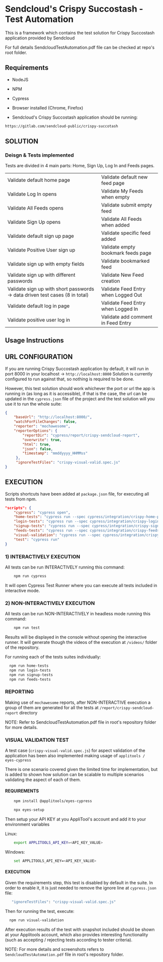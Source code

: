# Sendcloud's Crispy Succostash - Test Automation

This is a framework which contains the test solution for Crispy Succostash application provided by Sendcloud

For full details SendcloudTestAutomation.pdf file can be checked at repo's root folder.

## Requirements

* NodeJS

* NPM

* Cypress

* Browser installed (Chrome, Firefox)

* Sendcloud's Crispy Succostash application should be running:

```bash
https://gitlab.com/sendcloud-public/crispy-succotash
```

## SOLUTION

### Deisgn & Tests implemented

Tests are divided in 4 main parts: Home, Sign Up, Log In and Feeds pages.


|   |  |
| ------- | ------- |
| Validate default home page | Validate default new feed page |
| Validate Log In opens | Validate My Feeds when empty |
| Validate All Feeds opens | Validate submit empty feed |
| Validate Sign Up opens | Validate All Feeds when added |
| Validate default sign up page | Validate specific feed added |
| Validate Positive User sign up | Validate empty bookmark feeds page |
| Validate sign up with empty fields | Validate bookmarked feed |
| Validate sign up with different passwords | Validate New Feed creation |
| Validate sign up with short passwords -> data driven test cases (8 in total) | Validate Feed Entry when Logged Out |
| Validate default log in page | Validate Feed Entry when Logged In |
| Validate positive user log in | Validate add comment in Feed Entry |


## Usage Instructions

## URL CONFIGURATION

If you are running Crispy Succostash application by default, it will run in port 8000 in your localhost -> `http://localhost:8000`
Solution is currently configured to run against that, so nothing is required to be done.

However, this test solution should work whichever the port or url the app is running in (as long as it is accessible), if that is the case, the url can be updated in the `cypress.json` file of the project and the test solution will you use it to run the whole suite:

```json
{
    "baseUrl": "http://localhost:8000/",
    "watchForFileChanges": false,
    "reporter": "mochawesome",
    "reporterOptions": {
        "reportDir": "cypress/report/crispy-sendcloud-report",
        "overwrite": true,
        "html": true,
        "json": false,
        "timestamp": "mmddyyyy_HHMMss"
     },
     "ignoreTestFiles": "crispy-visual-valid.spec.js"
}
```


## EXECUTION

Scripts shortcuts have been added at `package.json` file, for executing all tests from npm.

```json
"scripts": {
	"cypress": "cypress open",
	"home-tests": "cypress run --spec cypress/integration/crispy-home-page.spec.js",
	"login-tests": "cypress run --spec cypress/integration/crispy-login-page.spec.js",
	"signup-tests": "cypress run --spec cypress/integration/crispy-signup-page.spec.js",
	"feeds-tests": "cypress run --spec cypress/integration/crispy-feeds-page.spec.js",
	"visual-validation": "cypress run --spec cypress/integration/crispy-visual-valid.spec.js",
	"test": "cypress run"
}
```


### 1)	INTERACTIVELY EXECUTION

 All tests can be run INTERACTIVELY running this command:

```bash
    npm run cypress
```

 It will open Cypress Test Runner where you can execute all tests included in interactive mode.


### 2)	NON-INTERACTIVELY EXECUTION

 All tests can be run NON-INTERACTIVELY in headless mode running this command:

```bash
    npm run test
```

Results will be displayed in the console without opening the interactive runner. It will generate though the videos of the execution at `/videos/` folder of the repository.

For running each of the tests suites individually:

```bash
  npm run home-tests
  npm run login-tests
  npm run signup-tests
  npm run feeds-tests
```

### REPORTING

Making use of `mochawesome` reports, after NON-INTERACTIVE execution a group of them are generated for all the tests at `/report/crispy-sendcloud-report` directory


NOTE: Refer to SendcloudTestAutomation.pdf file in root's repository folder for more details.


### VISUAL VALIDATION TEST

A test case (`crispy-visual-valid.spec.js`) for aspect validation of the application has been also implemented making usage of `applitools / eyes-cypress`

There is one scenario covered given the limited time for implementation, but is added to shown how solution can be scalable to multiple scenarios validating the aspect of each of them.

#### REQUIREMENTS

```bash
	npm install @applitools/eyes-cypress
```

```bash
	npx eyes-setup
```

Then setup your API KEY at you AppliTool's account and add it to your environment variables

Linux:

```bash
	export APPLITOOLS_API_KEY=<API_KEY_VALUE>
```

Windows:

```bash
	set APPLITOOLS_API_KEY=<API_KEY_VALUE>
```


#### EXECUTION

Given the requirements step, this test is disabled by default in the suite. In order to enable it, it is just needed to remove the ignore line at `cypress.json` file:

```bash
   "ignoreTestFiles": "crispy-visual-valid.spec.js"
```

Then for running the test, execute:

```bash
  npm run visual-validation
```

After execution results of the test with snapshot included should be shown at your Applitools account, which also provides interesting functionality (such as accepting / rejecting tests according to tester criteria).

NOTE: For more details and screenshots refers to `SendcloudTestAutomation.pdf` file in root's repository folder.


